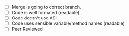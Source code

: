 - [ ] Merge is going to correct branch.
- [ ] Code is well formated (readable)
- [ ] Code doesn't use ASI
- [ ] Code uses sensible variable/method names (readable)
- [ ] Peer Reviewed
